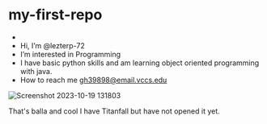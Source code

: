 # my-first-repo
- 
- Hi, I’m @lezterp-72
- I’m interested in Programming
- I have basic python skills and am learning object oriented programming with java.
- How to reach me gh39898@email.vccs.edu

![Screenshot 2023-10-19 131803](https://github.com/lezterp-72/my-first-repo/assets/148480737/bd425b63-8c73-4e29-ab8b-61ce0b82b2cd)

That's balla and cool I have Titanfall but have not opened it yet.  
